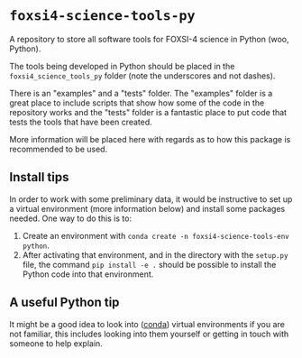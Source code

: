 # `foxsi4-science-tools-py`

A repository to store all software tools for FOXSI-4 science in Python (woo, Python).

The tools being developed in Python should be placed in the `foxsi4_science_tools_py` folder (note the underscores and not dashes).

There is an "examples" and a "tests" folder. The "examples" folder is a great place to include scripts that show how some of the code in the repository works and the "tests" folder is a fantastic place to put code that tests the tools that have been created.

More information will be placed here with regards as to how this package is recommended to be used.

## Install tips

In order to work with some preliminary data, it would be instructive to set up a virtual environment (more information below) and install some packages needed. One way to do this is to:

1. Create an environment with `conda create -n foxsi4-science-tools-env python`.
2. After activating that environment, and in the directory with the `setup.py` file, the command `pip install -e .` should be possible to install the Python code into that environment.

## A useful Python tip

It might be a good idea to look into ([conda](https://conda.io/projects/conda/en/latest/user-guide/tasks/manage-environments.html)) virtual environments if you are not familiar, this includes looking into them yourself or getting in touch with someone to help explain.
